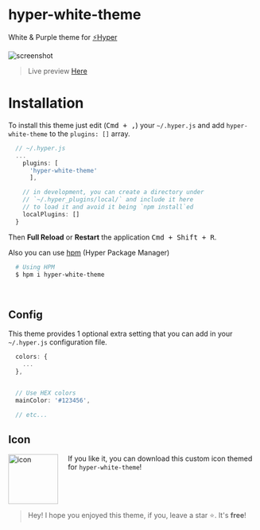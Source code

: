 # hyper-white-theme
White & Purple theme for [:zap:Hyper](https://hyper.is)

![screenshot](https://cloud.githubusercontent.com/assets/16429579/23942788/b1bc05fa-096d-11e7-9528-cef9da1f40e8.png)
> Live preview [Here][web_preview]

# Installation
To install this theme just edit (<kbd>Cmd + ,</kbd>) your `~/.hyper.js` and add `hyper-white-theme` to the `plugins: []` array.

```javascript
  // ~/.hyper.js
  ...
    plugins: [
      'hyper-white-theme'
      ],

    // in development, you can create a directory under
    // `~/.hyper_plugins/local/` and include it here
    // to load it and avoid it being `npm install`ed
    localPlugins: []
  }
```
Then **Full Reload** or **Restart** the application <kbd>Cmd + Shift + R</kbd>.

Also you can use [hpm](https://github.com/zeit/hpm) (Hyper Package Manager)

```bash
  # Using HPM
  $ hpm i hyper-white-theme
```

<br>

## Config
This theme provides 1 optional extra setting that you can add in your `~/.hyper.js` configuration file.

```javascript
  colors: {
    ...
  },


  // Use HEX colors
  mainColor: '#123456',

  // etc...
```
## Icon
<img src="https://cloud.githubusercontent.com/assets/16429579/23942872/ee8fd704-096d-11e7-95d5-2eb35c5df702.png" alt="icon" width="100" align="left" style="margin-right: 20px" />

If you like it, you can download this custom icon themed for `hyper-white-theme`!

<br>
<br>
<br>


> Hey! I hope you enjoyed this theme, if you, leave a star :star:. It's **free**!

[screenshot]: assets/screenshot.png
[web_preview]: https://rawnly.github.io/hyper-white-theme
